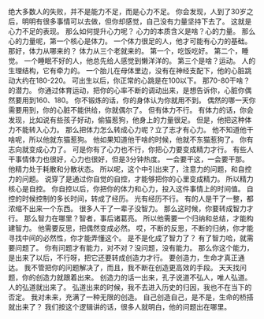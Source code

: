 绝大多数人的失败，并不是能力不足，而是心力不足。
你会发现，人到了30岁之后，明明有很多事情可以去做，但你却感觉，自己没有力量坚持下去了。
这就是心力不足的表现。
那么如何提升心力呢？
心力的本质含义是啥？心的力量。
那么心的力量呢，第一个核心是体力。
一个体力很足的人，他才可能有心力的基础。
那好，体力从哪来的？
体力从三个老就来的。
第一个，吃饭吃好。
第二个，睡觉。
一个睡眠不好的人，他总先给人感觉到懒洋洋的。
第三个是啥？运动。
人的生理结构，它有牵力的。
一个胎儿在母体里边，没有在神经支配下，他的心脏跳动大约在180-220。
可出生以后，你正常的心跳是在100以下。
那70-80干啥？的潜力。
你通过体育运动，把你的心率不断的调动出来，是想告诉你，心脏你偶然要用到160、180。
你不锻炼的话，你的身体认为你就用不到。
偶然的哪一天你需要用到，你的心脏不能供给，你就偶尔了。
但有体力不行。
有体力的话，你会发现，比如说有些孩子好动，偷猫惹狗，他身上的力量很足。
但是，他把这种体力不能转入心力。
那么把体力怎么转成心力呢？立了志才有心力。
他不知道他干啥呢，所以他就东猫惹狗。
他如果知道他干啥的时候，他就不东猫惹狗了。
你有志向就变成心力了。
可是你有了心力也不行，你把心力要变成精力才行。
有些人干事情体力也很好，心力也很好，但是3分钟热度。
一会要干这，一会要干那。
他精力处于耗散和分散状态。
所以呢，这个中引出来了，注意力的问题，和自控力的问题。
说穿了是通过你自觉的自控，才能够把你的心里变成精力。
所以精力核心是自控。
你自控以后，你把你的体力和心力，投入这件事情上的时间值。
自控的时候控制的多长时间，转成了经历。
光有经历不行。
有的人是干了一整，都浓缩不出来一个东西。
很多人干了一辈子没智力。
那么这时候，你要转成智力才行。
那么智力在哪里？智者，事后诸葛亮。
所以他需要一个归纳和总结，才能构建智力。
他需要反思，把偶然变成必然。
哎，不断的反思，不断的归纳，你才能寻找中间的必然性，你才能弄懂这个。
是不是化成了智力了？
有了智力哈，就需要问题了。
你有问题才有能力，对不对？没问题，没有能力。
那么你这个能力，是出来了以后，不行呀，把它还要转成创造力才行。
要创造力，生命才真正通达。
我不管把你的问题解决了，而且，我不断在创造更高效的手段。
天天找问题，你的创造力就跟着出来。
创造力的话一出来，孔子说道不弘人，唯人弘道。
人的弘道就出来了。
弘道出来的时候，我不去进入历史的归因，我也不在当下的否定。
我对未来，充满了一种无限的创造。
自己创造自己，是不是，生命的桥搭就出来了？
我们按这个逻辑讲的话，很多人就明白，他的问题出在哪里。